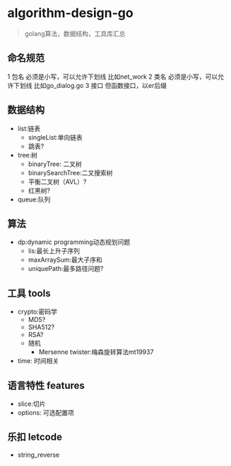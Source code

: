 # algorithm-design-go
>golang算法，数据结构，工具库汇总
## 命名规范
1 包名
必须是小写，可以允许下划线 比如net_work 
2 类名
必须是小写，可以允许下划线 比如go_dialog.go 
3 接口
但函数接口，以er后缀

## 数据结构

+ list:链表
    - singleList:单向链表
    - 跳表?
+ tree:树
    - binaryTree: 二叉树
    - binarySearchTree:二叉搜索树
    - 平衡二叉树（AVL）?
    - 红黑树?
+ queue:队列

## 算法
+ dp:dynamic programming动态规划问题
    - lis:最长上升子序列
    - maxArraySum:最大子序和    
    - uniquePath:最多路径问题?
    
## 工具 tools
+ crypto:密码学
    - MD5?
    - SHA512?
    - RSA?
    - 随机
        - Mersenne twister:梅森旋转算法mt19937
+ time: 时间相关

## 语言特性 features
+ slice:切片
+ options: 可选配置项

## 乐扣 letcode
+ string_reverse